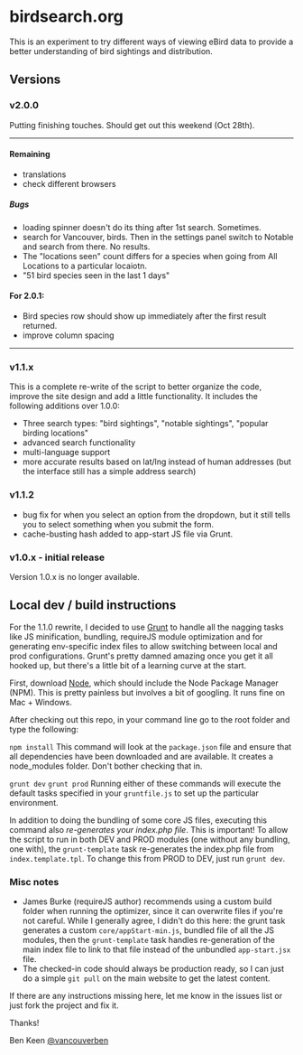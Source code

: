 # birdsearch.org

This is an experiment to try different ways of viewing eBird data to provide a better understanding of
bird sightings and distribution.

## Versions

### v2.0.0
Putting finishing touches. Should get out this weekend (Oct 28th).


-------------------------------------------
#### Remaining

- translations
- check different browsers

##### Bugs
- loading spinner doesn't do its thing after 1st search. Sometimes.
- search for Vancouver, birds. Then in the settings panel switch to Notable and search from there. No results.
- The "locations seen" count differs for a species when going from All Locations to a particular locaiotn.
- "51 bird species seen in the last 1 days"

#### For 2.0.1:
- Bird species row should show up immediately after the first result returned.
- improve column spacing

--------------------------------------------


### v1.1.x
This is a complete re-write of the script to better organize the code, improve the site design and add a little
functionality. It includes the following additions over 1.0.0:

- Three search types: "bird sightings", "notable sightings", "popular birding locations"
- advanced search functionality
- multi-language support
- more accurate results based on lat/lng instead of human addresses (but the interface still has a simple address
search)

### v1.1.2
- bug fix for when you select an option from the dropdown, but it still tells you to select something when you submit
the form.
- cache-busting hash added to app-start JS file via Grunt.

### v1.0.x - initial release
Version 1.0.x is no longer available.

## Local dev / build instructions

For the 1.1.0 rewrite, I decided to use [Grunt](http://gruntjs.com/) to handle all the nagging tasks like JS minification,
bundling, requireJS module optimization and for generating env-specific index files to allow switching between local and
prod configurations. Grunt's pretty damned amazing once you get it all hooked up, but there's a little bit of a learning
curve at the start.

First, download [Node](http://nodejs.org/), which should include the Node Package Manager (NPM). This is pretty
painless but involves a bit of googling. It runs fine on Mac + Windows.

After checking out this repo, in your command line go to the root folder and type the following:

`npm install`
This command will look at the `package.json` file and ensure that all dependencies have been downloaded and are available.
It creates a node_modules folder. Don't bother checking that in.

`grunt dev`
`grunt prod`
Running either of these commands will execute the default tasks specified in your `gruntfile.js` to set up the particular
environment.

In addition to doing the bundling of some core JS files, executing this command also *re-generates your index.php file*.
This is important! To allow the script to run in both DEV and PROD modules (one without any bundling, one with), the
`grunt-template` task re-generates the index.php file from `index.template.tpl`. To change this from PROD to DEV, just
run `grunt dev`.

### Misc notes
- James Burke (requireJS author) recommends using a custom build folder when running the optimizer, since it can overwrite
files if you're not careful. While I generally agree, I didn't do this here: the grunt task generates a custom
`core/appStart-min.js`, bundled file of all the JS modules, then the `grunt-template` task handles re-generation of the main
index file to link to that file instead of the unbundled `app-start.jsx` file.
- The checked-in code should always be production ready, so I can just do a simple `git pull` on the main website to get
the latest content.

If there are any instructions missing here, let me know in the issues list or just fork the project and fix it.

Thanks!

Ben Keen
[@vancouverben](https://twitter.com/#!/vancouverben)
